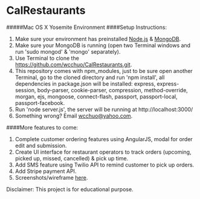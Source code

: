 # CalRestaurants

#####Mac OS X Yosemite Environment
####Setup Instructions:
1. Make sure your environment has preinstalled <a href='http://coolestguidesontheplanet.com/installing-node-js-on-osx-10-10-yosemite/'>Node.js</a> & <a href='http://www.mongodbspain.com/en/2014/11/06/install-mongodb-on-mac-os-x-yosemite/'>MongoDB</a>. 
2. Make sure your MongoDB is running (open two Terminal windows and run 'sudo mongod' & 'mongo' separately).
3. Use Terminal to clone the <a href='https://github.com/wcchuo/CalRestaurants'>https://github.com/wcchuo/CalRestaurants.git</a>.
4. This repository comes with npm_modules, just to be sure open another Terminal, go to the cloned directory and run 'npm install', all dependencies in package.json will be installed: express, express-session, body-parser, cookie-parser, compression, method-override, morgan, ejs, mongoose, connect-flash, passport, passport-local, passport-facebook.
5. Run 'node server.js', the server will be running at http://localhost:3000/
6. Something wrong? Email <a href='mailto:wcchuo@yahoo.com'>wcchuo@yahoo.com</a>.

####More features to come:
1. Complete customer ordering features using AngularJS, modal for order edit and submission.
2. Create UI interface for restaurant operators to track orders (upcoming, picked up, missed, cancelled) & pick up time.
3. Add SMS feature using Twilio API to remind customer to pick up orders.
4. Add Stripe payment API.
5. Screenshots/wireframe <a href='https://www.dropbox.com/s/vfuzqhibw8bpc5d/CalRestaurants.pdf?dl=0'>here</a>.

Disclaimer: This project is for educational purpose.


